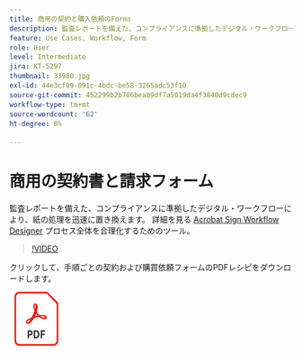 ```yaml
---
title: 商用の契約と購入依頼のForms
description: 監査レポートを備えた、コンプライアンスに準拠したデジタル・ワークフローにより、紙の処理を迅速に置き換え
feature: Use Cases, Workflow, Form
role: User
level: Intermediate
jira: KT-5297
thumbnail: 33980.jpg
exl-id: 44e3cf09-891c-4bdc-be58-3265adc53f10
source-git-commit: 452299b2b786beab9df7a5019da4f3840d9cdec9
workflow-type: tm+mt
source-wordcount: '62'
ht-degree: 0%

---
```


# 商用の契約書と請求フォーム

監査レポートを備えた、コンプライアンスに準拠したデジタル・ワークフローにより、紙の処理を迅速に置き換えます。 詳細を見る [Acrobat Sign Workflow Designer](../admin/building-a-custom-workflow.md) プロセス全体を合理化するためのツール。

>[!VIDEO](https://video.tv.adobe.com/v/33980?quality=12&learn=on&hidetitle=true)

クリックして、手順ごとの契約および購買依頼フォームのPDFレシピをダウンロードします。

[![PDFレシピのダウンロード](../assets/acrobat_PDF_96.png)](../assets/adobe-sign_set_up_a_workflow_use_case.pdf)
